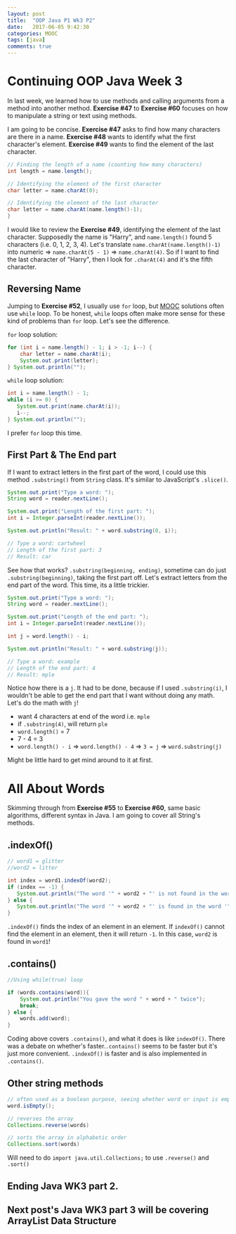 ```yaml
---
layout: post
title:  "OOP Java P1 Wk3 P2"
date:   2017-06-05 9:42:30
categories: MOOC
tags: [java]
comments: true
---
```


# Continuing OOP Java Week 3

In last week, we learned how to use methods and calling arguments from a method into another method. <strong>Exercise #47</strong> to <strong>Exercise #60</strong> focuses on how to manipulate a string or text using methods.

I am going to be concise. <strong>Exercise #47</strong> asks to find how many characters are there in a name. <strong>Exercise #48</strong> wants to identify what the first character's element. <strong>Exercise #49</strong> wants to find the element of the last character.


```java
// Finding the length of a name (counting how many characters)
int length = name.length();

// Identifying the element of the first character
char letter = name.charAt(0);

// Identifying the element of the last character
char letter = name.charAt(name.length()-1);
}
```  

I would like to review the <strong>Exercise #49</strong>, identifying the element of the last character. Supposedly the name is "Harry", and `name.length()` found 5 characters (i.e. 0, 1, 2, 3, 4). Let's translate `name.charAt(name.length()-1)` into numeric => `name.charAt(5 - 1)` => `name.charAt(4)`. So if I want to find the last character of "Harry", then I look for `.charAt(4)` and it's the fifth character.

## Reversing Name

Jumping to <strong>Exercise #52</strong>, I usually use `for` loop, but [MOOC][MOOC] solutions often use `while` loop. To be honest, `while` loops often make more sense for these kind of problems than `for` loop. Let's see the difference.

`for` loop solution:

```java
for (int i = name.length() - 1; i > -1; i--) {
    char letter = name.charAt(i);
    System.out.print(letter);
} System.out.println("");
```

`while` loop solution:

```java
int i = name.length() - 1;
while (i >= 0) {
   System.out.print(name.charAt(i));
   i--;
} System.out.println("");
```

I prefer `for` loop this time.

## First Part & The End part

If I want to extract letters in the first part of the word, I could use this method `.substring()` from `String` class. It's similar to JavaScript's `.slice()`.

```java
System.out.print("Type a word: ");
String word = reader.nextLine();

System.out.print("Length of the first part: ");
int i = Integer.parseInt(reader.nextLine());

System.out.println("Result: " + word.substring(0, i));

// Type a word: cartwheel
// Length of the first part: 3
// Result: car
```
See how that works? `.substring(beginning, ending)`, sometime can do just `.substring(beginning)`, taking the first part off. Let's extract letters from the end part of the word. This time, its a little trickier.

```java
System.out.print("Type a word: ");
String word = reader.nextLine();

System.out.print("Length of the end part: ");
int i = Integer.parseInt(reader.nextLine());

int j = word.length() - i;

System.out.println("Result: " + word.substring(j));

// Type a word: example
// Length of the end part: 4
// Result: mple
```

Notice how there is a `j`. It had to be done, because if I used `.substring(i)`, I wouldn't be able to get the end part that I want without doing any math. Let's do the math with `j`!

- want 4 characters at end of the word i.e. `mple`
- if `.substring(4)`, will return `ple`
- `word.length()` = 7
- 7 - 4 = 3
- `word.length() - i` => `word.length() - 4` => `3 = j` => `word.substring(j)`

Might be little hard to get mind around to it at first.

# All About Words

Skimming through from <strong>Exercise #55</strong> to <strong>Exercise #60</strong>, same basic algorithms, different syntax in Java. I am going to cover all String's methods.

## .indexOf()

```java
// word1 = glitter
//word2 = litter

int index = word1.indexOf(word2);
if (index == -1) {
   System.out.println("The word '" + word2 + "' is not found in the word '" + word1 + "'.");
} else {
   System.out.println("The word '" + word2 + "' is found in the word '" + word1 + "'.");
}
```

`.indexOf()` finds the index of an element in an element. If `indexOf()` cannot find the element in an element, then it will return `-1`. In this case, `word2` is found in `word1`!

## .contains()

```java
//Using while(true) loop

if (words.contains(word)){
    System.out.println("You gave the word " + word + " twice");
    break;
} else {
    words.add(word);
}
```

Coding above covers `.contains()`, and what it does is like `indexOf()`. There was a debate on whether's faster.`.contains()` seems to be faster but it's just more convenient. `.indexOf()` is faster and is also implemented in `.contains()`.  

## Other string methods

```java
// often used as a boolean purpose, seeing whether word or input is empty
word.isEmpty();

// reverses the array
Collections.reverse(words)

// sorts the array in alphabetic order
Collections.sort(words)
```

Will need to do `import java.util.Collections;` to use `.reverse()` and `.sort()`

## Ending Java WK3 part 2.

## Next post's Java WK3 part 3 will be covering ArrayList Data Structure

[MOOC]: https://www.mooc.fi/
